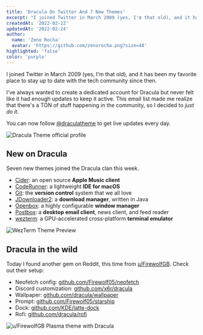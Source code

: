 ```yaml
---
title: 'Dracula On Twitter And 7 New Themes'
excerpt: "I joined Twitter in March 2009 (yes, I'm that old), and it has been my favorite place to stay up to date with the tech community since then."
createdAt: '2022-02-22'
updatedAt: '2022-02-24'
author:
  name: 'Zeno Rocha'
  avatar: 'https://github.com/zenorocha.png?size=48'
highlighted: 'false'
color: 'purple'
---
```


I joined Twitter in March 2009 (yes, I'm that old), and it has been my favorite place to stay up to date with the tech community since then.

I've always wanted to create a dedicated account for Dracula but never felt like it had enough updates to keep it active. This email list made me realize that there's a TON of stuff happening in the community, so I decided to _just do it_.

You can now follow [@draculatheme](https://twitter.com/draculatheme) to get live updates every day.

![Dracula Theme official profile](/static/img/blog/dracula-on-twitter-and-7-new-themes-a.png)

## New on Dracula

Seven new themes joined the Dracula clan this week.

- [Cider](/cider): an open source **Apple Music client**
- [CodeRunner](/coderunner): a lightweight **IDE for macOS**
- [Git](/git): the **version control** system that we all love
- [JDownloader2](/jdownloader2): a **download manager**, written in Java
- [Openbox](/openbox): a highly configurable **window manager**
- [Postbox](/postbox): a **desktop email client**, news client, and feed reader
- [wezterm](/wezterm): a GPU-accelerated cross-platform **terminal emulator**

![WezTerm Theme Preview](/static/img/blog/dracula-on-twitter-and-7-new-themes-b.png)

## Dracula in the wild

Today I found another gem on Reddit, this time from [u/FirewolfGB](https://www.reddit.com/r/unixporn/comments/srlgdg/plasma_dracula_i_like_the_new_kde_blur_a_lot/). Check out their setup:

- Neofetch config: [github.com/Firewolf05/neofetch](https://github.com/Firewolf05/neofetch)
- Discord customization: [github.com/x6r/dracula](https://github.com/x6r/dracula)
- Wallpaper: [github.com/dracula/wallpaper](https://github.com/dracula/wallpaper)
- Prompt: [github.com/Firewolf05/starship](https://github.com/Firewolf05/starship)
- Dock: [github.com/KDE/latte-dock](https://github.com/KDE/latte-dock)
- Rofi: [github.com/dracula/rofi](https://github.com/dracula/rofi)

![u/FirewolfGB Plasma theme with Dracula](/static/img/blog/dracula-on-twitter-and-7-new-themes-c.png)
